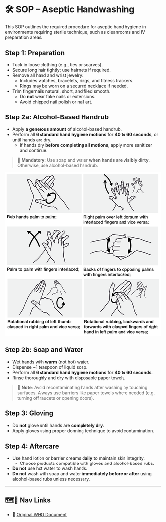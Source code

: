 # 🛠️ SOP – Aseptic Handwashing

This SOP outlines the required procedure for aseptic hand hygiene in environments requiring sterile technique, such as cleanrooms and IV preparation areas.

## Step 1: Preparation

- Tuck in loose clothing (e.g., ties or scarves).
- Secure long hair tightly; use hairnets if required.
- Remove all hand and wrist jewelry:
  - Includes watches, bracelets, rings, and fitness trackers.
  - Rings may be worn on a secured necklace if needed.
- Trim fingernails natural, short, and filed smooth.
  - Do **not** wear fake nails or extensions.
  - Avoid chipped nail polish or nail art.

## Step 2a: Alcohol-Based Handrub

- Apply **a generous amount** of alcohol-based handrub.
- Perform all **6 standard hand hygiene motions** for **40 to 60 seconds**, or until hands are dry.
  - If hands dry **before completing all motions**, apply more sanitizer and continue.

> 🚨 **Mandatory**: Use soap and water **when hands are visibly dirty**. Otherwise, use alcohol-based handrub.
  
![6 standard motions during handwashing](./motions.png)

## Step 2b: Soap and Water

- Wet hands with **warm** (not hot) water.
- Dispense ~1 teaspoon of liquid soap.
- Perform all **6 standard hand hygiene motions** for **40 to 60 seconds**.
- Rinse thoroughly and dry with disposable paper towels.

> 📍 **Note**: Avoid recontaminating hands after washing by touching surfaces. Always use barriers like paper towels where needed (e.g. turning off faucets or opening doors).

## Step 3: Gloving

- Do **not** glove until hands are **completely dry**.
- Apply gloves using proper donning technique to avoid contamination.

## Step 4: Aftercare

- Use hand lotion or barrier creams **daily** to maintain skin integrity.
  - Choose products compatible with gloves and alcohol-based rubs.
- **Do not** use hot water to wash hands.
- **Do not** wash with soap and water **immediately before or after** using alcohol-based rubs unless necessary.

---

## 🗺️🔗 Nav Links

- 🥚 [Original WHO Document](./who_guidelines.pdf)
